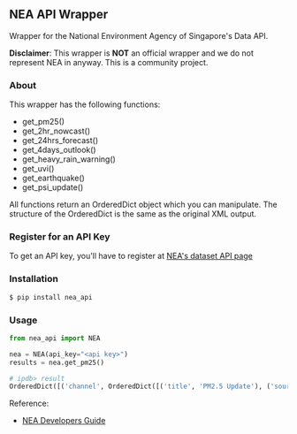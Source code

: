 ## NEA API Wrapper

Wrapper for the National Environment Agency of Singapore's Data API.

__Disclaimer__: This wrapper is __NOT__ an official wrapper and we do not represent NEA in anyway. This is a community project.

### About

This wrapper has the following functions:

* get_pm25()
* get_2hr_nowcast()
* get_24hrs_forecast()
* get_4days_outlook()
* get_heavy_rain_warning()
* get_uvi()
* get_earthquake()
* get_psi_update()

All functions return an OrderedDict object which you can manipulate. The structure of the OrderedDict is the same as the original XML output.

### Register for an API Key

To get an API key, you'll have to register at [NEA's dataset API page](https://www.nea.gov.sg/api/)


### Installation

```bash
$ pip install nea_api
```

### Usage

```python
from nea_api import NEA

nea = NEA(api_key="<api key>")
results = nea.get_pm25()

# ipdb> result
OrderedDict([('channel', OrderedDict([('title', 'PM2.5 Update'), ('source', 'Airviro'), ('item', OrderedDict([('region', [OrderedDict([('id', 'rNO'), ('latitude', '1.41803'), ('longitude', '103.82000'), ('record', OrderedDict([('@timestamp', '20160406140000'), ('reading', OrderedDict([('@type', 'PM25_RGN_1HR'), ('@value', '17')]))]))]), OrderedDict([('id', 'rCE'), ('latitude', '1.35735'), ('longitude', '103.82000'), ('record', OrderedDict([('@timestamp', '20160406140000'), ('reading', OrderedDict([('@type', 'PM25_RGN_1HR'), ('@value', '27')]))]))]), OrderedDict([('id', 'rEA'), ('latitude', '1.35735'), ('longitude', '103.94000'), ('record', OrderedDict([('@timestamp', '20160406140000'), ('reading', OrderedDict([('@type', 'PM25_RGN_1HR'), ('@value', '19')]))]))]), OrderedDict([('id', 'rWE'), ('latitude', '1.35735'), ('longitude', '103.70000'), ('record', OrderedDict([('@timestamp', '20160406140000'), ('reading', OrderedDict([('@type', 'PM25_RGN_1HR'), ('@value', '26')]))]))]), OrderedDict([('id', 'rSO'), ('latitude', '1.29587'), ('longitude', '103.82000'), ('record', OrderedDict([('@timestamp', '20160406140000'), ('reading', OrderedDict([('@type', 'PM25_RGN_1HR'), ('@value', '30')]))]))])])]))]))])
```


Reference:

* [NEA Developers Guide](https://www.nea.gov.sg/docs/default-source/api/developer's-guide.pdf?sfvrsn=2)
